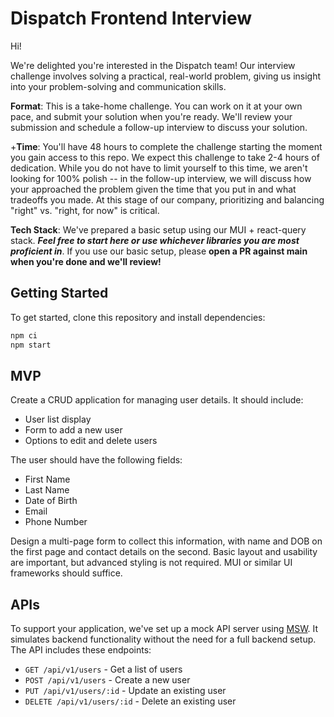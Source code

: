 # Dispatch Frontend Interview

Hi!

We're delighted you're interested in the Dispatch team! Our interview challenge involves solving a practical, real-world problem, giving us insight into your problem-solving and communication skills.

**Format**: This is a take-home challenge. You can work on it at your own pace, and submit your solution when you're ready. We'll review your submission and schedule a follow-up interview to discuss your solution.

+**Time**: You'll have 48 hours to complete the challenge starting the moment you gain access to this repo. We expect this challenge to take 2-4 hours of dedication. While you do not have to limit yourself to this time, we aren't looking for 100% polish -- in the follow-up interview, we will discuss how your approached the problem given the time that you put in and what tradeoffs you made. At this stage of our company, prioritizing and balancing "right" vs. "right, for now" is critical.

**Tech Stack**: We've prepared a basic setup using our MUI + react-query stack. _**Feel free to start here or use whichever libraries you are most proficient in**_. If you use our basic setup, please **open a PR against main when you're done and we'll review!**

## Getting Started

To get started, clone this repository and install dependencies:

```sh
npm ci
npm start
```

## MVP

Create a CRUD application for managing user details. It should include:

- User list display
- Form to add a new user
- Options to edit and delete users

The user should have the following fields:

- First Name
- Last Name
- Date of Birth
- Email
- Phone Number


Design a multi-page form to collect this information, with name and DOB on the first page and contact details on the second. Basic layout and usability are important, but advanced styling is not required. MUI or similar UI frameworks should suffice.

## APIs

To support your application, we've set up a mock API server using [MSW](https://mswjs.io/). It simulates backend functionality without the need for a full backend setup. The API includes these endpoints:

  - `GET /api/v1/users` - Get a list of users
  - `POST /api/v1/users` - Create a new user
  - `PUT /api/v1/users/:id` - Update an existing user
  - `DELETE /api/v1/users/:id` - Delete an existing user
